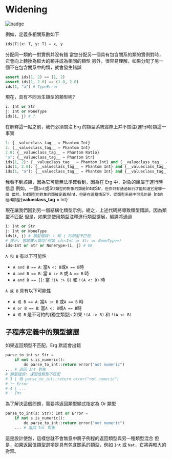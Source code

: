 # Widening

[![badge](https://img.shields.io/endpoint.svg?url=https%3A%2F%2Fgezf7g7pd5.execute-api.ap-northeast-1.amazonaws.com%2Fdefault%2Fsource_up_to_date%3Fowner%3Derg-lang%26repos%3Derg%26ref%3Dmain%26path%3Ddoc/EN/syntax/type/advanced/widening.md%26commit_hash%3Db07c17708b9141bbce788d2e5b3ad4f365d342fa)](https://gezf7g7pd5.execute-api.ap-northeast-1.amazonaws.com/default/source_up_to_date?owner=erg-lang&repos=erg&ref=main&path=doc/EN/syntax/type/advanced/widening.md&commit_hash=b07c17708b9141bbce788d2e5b3ad4f365d342fa)

例如，定義多相關系數如下

```python
ids|T|(x: T, y: T) = x, y
```

分配同一類的一對實例并沒有錯
當您分配另一個具有包含關系的類的實例對時，它會向上轉換為較大的類并成為相同的類型
另外，很容易理解，如果分配了另一個不在包含關系中的類，就會發生錯誤

```python
assert ids(1, 2) == (1, 2)
assert ids(1, 2.0) == (1.0, 2.0)
ids(1, "a") # TypeError
```

現在，具有不同派生類型的類型呢?

```python
i: Int or Str
j: Int or NoneType
ids(i, j) # ?
```

在解釋這一點之前，我們必須關注 Erg 的類型系統實際上并不關注(運行時)類這一事實

```python
1: {__valueclass_tag__ = Phantom Int}
2: {__valueclass_tag__ = Phantom Int}
2.0: {__valueclass_tag__ = Phantom Ratio}
"a": {__valueclass_tag__ = Phantom Str}
ids(1, 2): {__valueclass_tag__ = Phantom Int} and {__valueclass_tag__ = Phantom Int} == {__valueclass_tag__ = Phantom Int}
ids(1, 2.0): {__valueclass_tag__ = Phantom Int} and {__valueclass_tag__ = Phantom Ratio} == {__valueclass_tag__ = Phantom Ratio} # Int < Ratio
ids(1, "a"): {__valueclass_tag__ = Phantom Int} and {__valueclass_tag__ = Phantom Str} == Never # 類型錯誤
```

我看不到該類，因為它可能無法準確看到，因為在 Erg 中，對象的類屬于運行時信息
例如，一個`Int`或Str`類型的對象的類是`Int`或`Str`，但你只有通過執行才能知道它是哪一個
當然，`Int` 類型的對象的類被定義為 `Int`，但是在這種情況下，從類型系統中可見的是 `Int` 的結構類型 `{__valueclass_tag__ = Int}`

現在讓我們回到另一個結構化類型示例。總之，上述代碼將導致類型錯誤，因為類型不匹配
但是，如果您使用類型注釋進行類型擴展，編譯將通過

```python
i: Int or Str
j: Int or NoneType
ids(i, j) # 類型錯誤: i 和 j 的類型不匹配
# 提示: 嘗試擴大類型(例如 ids<Int or Str or NoneType>)
ids<Int or Str or NoneType>(i, j) # OK
```

`A 和 B` 有以下可能性

* `A and B == A`: 當`A <: B`或`A == B`時
* `A and B == B`: 當 `A :> B` 或 `A == B` 時
* `A and B == {}`: 當 `!(A :> B)` 和 `!(A <: B)` 時

`A 或 B` 具有以下可能性

* `A 或 B == A`: 當`A :> B` 或`A == B` 時
* `A or B == B`: 當`A <: B`或`A == B`時
* `A 或 B` 是不可約的(獨立類型): 如果 `!(A :> B)` 和 `!(A <: B)`

## 子程序定義中的類型擴展

如果返回類型不匹配，Erg 默認會出錯

```python
parse_to_int s: Str =
    if not s.is_numeric():
        do parse_to_int::return error("not numeric")
... # 返回 Int 對象
# 類型錯誤: 返回值類型不匹配
# 3 | 做 parse_to_int::return error("not numeric")
# └─ Error
# 4 | ...
# └ Int
```

為了解決這個問題，需要將返回類型顯式指定為 Or 類型

```python
parse_to_int(s: Str): Int or Error =
    if not s.is_numeric():
        do parse_to_int::return error("not numeric")
    ... # 返回 Int 對象
```

這是設計使然，這樣您就不會無意中將子例程的返回類型與另一種類型混合
但是，如果返回值類型選項是具有包含關系的類型，例如 `Int` 或 `Nat`，它將與較大的對齊。